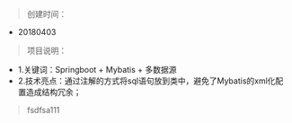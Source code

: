 > 创建时间：
- 20180403

> 项目说明：
- 1.关键词：Springboot + Mybatis + 多数据源
- 2.技术亮点：通过注解的方式将sql语句放到类中，避免了Mybatis的xml化配置造成结构冗余；

>fsdfsa111